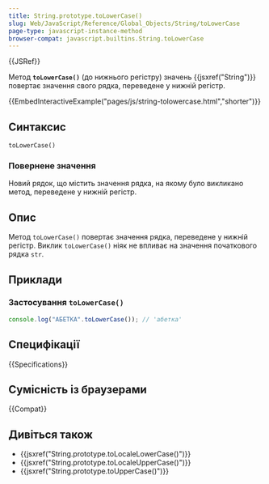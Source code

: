 ```yaml
---
title: String.prototype.toLowerCase()
slug: Web/JavaScript/Reference/Global_Objects/String/toLowerCase
page-type: javascript-instance-method
browser-compat: javascript.builtins.String.toLowerCase
---
```


{{JSRef}}

Метод **`toLowerCase()`** (до нижнього регістру) значень {{jsxref("String")}} повертає значення свого рядка, переведене у нижній регістр.

{{EmbedInteractiveExample("pages/js/string-tolowercase.html","shorter")}}

## Синтаксис

```js-nolint
toLowerCase()
```

### Повернене значення

Новий рядок, що містить значення рядка, на якому було викликано метод, переведене у нижній регістр.

## Опис

Метод `toLowerCase()` повертає значення рядка, переведене у нижній регістр. Виклик `toLowerCase()` ніяк не впливає на значення початкового рядка `str`.

## Приклади

### Застосування `toLowerCase()`

```js
console.log("АБЕТКА".toLowerCase()); // 'абетка'
```

## Специфікації

{{Specifications}}

## Сумісність із браузерами

{{Compat}}

## Дивіться також

- {{jsxref("String.prototype.toLocaleLowerCase()")}}
- {{jsxref("String.prototype.toLocaleUpperCase()")}}
- {{jsxref("String.prototype.toUpperCase()")}}
